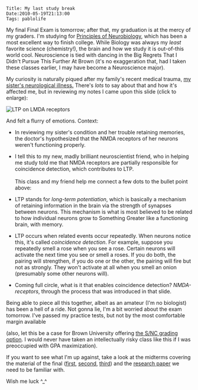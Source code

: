     Title: My last study break
    Date:2010-05-19T21:13:00
    Tags: pablolife

My final Final Exam is tomorrow; after that, my graduation is at the mercy of my graders.
I'm studying for [Principles of Neurobiology][1], which has been a
most excellent way to finish college. While Biology was always my _least_
favorite science (chemistry!), the brain and how we study it is out-of-this
world cool. Neuroscience is tied with dancing in the Big Regrets That I Didn't
Pursue This Further At Brown (it's no exaggeration that, had I taken these
classes earlier, I may have become a Neuroscience major).

My curiosity is naturally piqued after my family's recent medical trauma, [my sister's neurological illness.][2]
There's _lots_ to say about that and how it's affected me, but in reviewing my
notes I came upon this slide (click to enlarge):

<!-- more -->

<img src="/img/2010/05/ltp-ndma.png" alt="LTP on LMDA receptors" />

And felt a flurry of emotions. Context:

* In reviewing my sister's condition and her trouble retaining memories, the doctor's hypothesized that the NMDA receptors of her neurons weren't functioning properly.

* I tell this to my new, madly brilliant neuroscientist friend, who in helping me study told me that NMDA receptors are partially responsible for coincidence detection, which contributes to LTP. <br /><br />  This class and my friend help me connect a few dots to the bullet point above:

* LTP stands for _long-term potentiation_, which is basically a mechanism of retaining information in the brain via the strength of synapses between neurons. This mechanism is what is most believed to be related to how individual neurons grow to Something Greater like a functioning brain, with memory.

* LTP occurs when related events occur repeatedly. When neurons notice this, it's called _coincidence detection_. For example, suppose you repeatedly smell a rose when you see a rose. Certain neurons will activate the next time you see or smell a roses. If you do both, the pairing will strengthen, if you do one or the other, the pairing will fire but not as strongly. They won't activate at all when you smell an onion (presumably some other neurons will).

* Coming full circle, what is it that enables coincidence detection? _NMDA-receptors_, through the process that was introduced in that slide.

Being able to piece all this together, albeit as an amateur (I'm no biologist)
has been a hell of a ride. Not gonna lie, I'm a bit worried about the exam
tomorrow. I've passed my practice tests, but not by the most comfortable
margin available

(also, let this be a case for Brown University offering [the S/NC grading option][5].
I would never have taken an intellectually risky class like this if I was
preoccupied with GPA maximization).

If you want to see what I'm up against, take a look at the midterms covering
the material of the final ([first][6], [second][7], [third][8]) and the
[research paper][9] we need to be familiar with.

Wish me luck ^\_^


   [1]: https://wiki.brown.edu/confluence/display/Spring07BN0102S01/Syllabus
   [2]: http://www.facebook.com/home.php?#!/group.php?gid=25800962459
   [3]: http://2.bp.blogspot.com/_3ys1dwfzc2w/S_S4W1zoxsI/AAAAAAAAAFw/DQ7PDYDymLM/s320/ltp-nmda.png
   [4]: http://2.bp.blogspot.com/_3ys1dwfzc2w/S_S4W1zoxsI/AAAAAAAAAFw/DQ7PDYDymLM/s1600/ltp-nmda.png
   [5]: http://www.brown.edu/Administration/Dean_of_the_College/courses/grade_options.php
   [6]: https://wiki.brown.edu/confluence/download/attachments/13981/BN102+Exam+1+2010.pdf?version=1
   [7]: https://wiki.brown.edu/confluence/download/attachments/13981/BN102+Exam+2+2010.pdf?version=1
   [8]: https://wiki.brown.edu/confluence/download/attachments/13981/BN102+Exam+3+2010.pdf?version=1
   [9]: https://wiki.brown.edu/confluence/download/attachments/16757/Stellwagen+and+Malenka+2006.pdf?version=1
